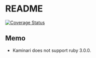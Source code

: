 # README

[![Coverage Status](https://coveralls.io/repos/github/daijiromaeyama/awesome_events/badge.svg)](https://coveralls.io/github/daijiromaeyama/awesome_events)

## Memo
- Kaminari does not support ruby 3.0.0.
